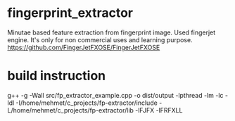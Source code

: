 # fingerprint_extractor
Minutae based feature extraction from fingerprint image. Used fingerjet engine. It's only for non commercial uses and learning purpose. https://github.com/FingerJetFXOSE/FingerJetFXOSE

# build instruction
g++ -g -Wall src/fp_extractor_example.cpp -o dist/output -lpthread -lm -lc -ldl -I/home/mehmet/c_projects/fp-extractor/include -L/home/mehmet/c_projects/fp-extractor/lib -lFJFX -lFRFXLL
